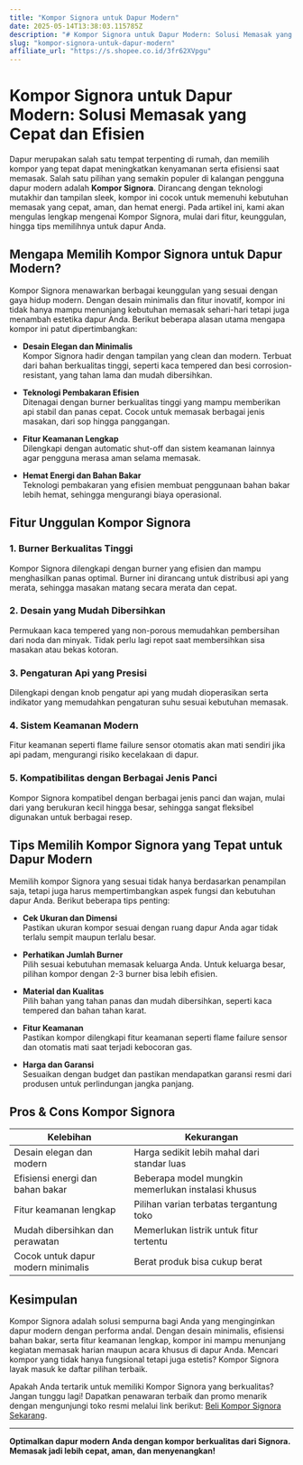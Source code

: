 ```yaml
---
title: "Kompor Signora untuk Dapur Modern"
date: 2025-05-14T13:38:03.115785Z
description: "# Kompor Signora untuk Dapur Modern: Solusi Memasak yang Cepat dan Efisien..."
slug: "kompor-signora-untuk-dapur-modern"
affiliate_url: "https://s.shopee.co.id/3fr62XVpgu"
---
```

# Kompor Signora untuk Dapur Modern: Solusi Memasak yang Cepat dan Efisien

Dapur merupakan salah satu tempat terpenting di rumah, dan memilih kompor yang tepat dapat meningkatkan kenyamanan serta efisiensi saat memasak. Salah satu pilihan yang semakin populer di kalangan pengguna dapur modern adalah **Kompor Signora**. Dirancang dengan teknologi mutakhir dan tampilan sleek, kompor ini cocok untuk memenuhi kebutuhan memasak yang cepat, aman, dan hemat energi. Pada artikel ini, kami akan mengulas lengkap mengenai Kompor Signora, mulai dari fitur, keunggulan, hingga tips memilihnya untuk dapur Anda.

## Mengapa Memilih Kompor Signora untuk Dapur Modern?

Kompor Signora menawarkan berbagai keunggulan yang sesuai dengan gaya hidup modern. Dengan desain minimalis dan fitur inovatif, kompor ini tidak hanya mampu menunjang kebutuhan memasak sehari-hari tetapi juga menambah estetika dapur Anda. Berikut beberapa alasan utama mengapa kompor ini patut dipertimbangkan:

- **Desain Elegan dan Minimalis**  
  Kompor Signora hadir dengan tampilan yang clean dan modern. Terbuat dari bahan berkualitas tinggi, seperti kaca tempered dan besi corrosion-resistant, yang tahan lama dan mudah dibersihkan.

- **Teknologi Pembakaran Efisien**  
  Ditenagai dengan burner berkualitas tinggi yang mampu memberikan api stabil dan panas cepat. Cocok untuk memasak berbagai jenis masakan, dari sop hingga panggangan.

- **Fitur Keamanan Lengkap**  
  Dilengkapi dengan automatic shut-off dan sistem keamanan lainnya agar pengguna merasa aman selama memasak.

- **Hemat Energi dan Bahan Bakar**  
  Teknologi pembakaran yang efisien membuat penggunaan bahan bakar lebih hemat, sehingga mengurangi biaya operasional.

## Fitur Unggulan Kompor Signora

### 1. Burner Berkualitas Tinggi

Kompor Signora dilengkapi dengan burner yang efisien dan mampu menghasilkan panas optimal. Burner ini dirancang untuk distribusi api yang merata, sehingga masakan matang secara merata dan cepat.

### 2. Desain yang Mudah Dibersihkan

Permukaan kaca tempered yang non-porous memudahkan pembersihan dari noda dan minyak. Tidak perlu lagi repot saat membersihkan sisa masakan atau bekas kotoran.

### 3. Pengaturan Api yang Presisi

Dilengkapi dengan knob pengatur api yang mudah dioperasikan serta indikator yang memudahkan pengaturan suhu sesuai kebutuhan memasak.

### 4. Sistem Keamanan Modern

Fitur keamanan seperti flame failure sensor otomatis akan mati sendiri jika api padam, mengurangi risiko kecelakaan di dapur.

### 5. Kompatibilitas dengan Berbagai Jenis Panci

Kompor Signora kompatibel dengan berbagai jenis panci dan wajan, mulai dari yang berukuran kecil hingga besar, sehingga sangat fleksibel digunakan untuk berbagai resep.

## Tips Memilih Kompor Signora yang Tepat untuk Dapur Modern

Memilih kompor Signora yang sesuai tidak hanya berdasarkan penampilan saja, tetapi juga harus mempertimbangkan aspek fungsi dan kebutuhan dapur Anda. Berikut beberapa tips penting:

- **Cek Ukuran dan Dimensi**  
  Pastikan ukuran kompor sesuai dengan ruang dapur Anda agar tidak terlalu sempit maupun terlalu besar.

- **Perhatikan Jumlah Burner**  
  Pilih sesuai kebutuhan memasak keluarga Anda. Untuk keluarga besar, pilihan kompor dengan 2-3 burner bisa lebih efisien.

- **Material dan Kualitas**  
  Pilih bahan yang tahan panas dan mudah dibersihkan, seperti kaca tempered dan bahan tahan karat.

- **Fitur Keamanan**  
  Pastikan kompor dilengkapi fitur keamanan seperti flame failure sensor dan otomatis mati saat terjadi kebocoran gas.

- **Harga dan Garansi**  
  Sesuaikan dengan budget dan pastikan mendapatkan garansi resmi dari produsen untuk perlindungan jangka panjang.

## Pros & Cons Kompor Signora

| Kelebihan                                    | Kekurangan                                    |
|----------------------------------------------|----------------------------------------------|
| Desain elegan dan modern                     | Harga sedikit lebih mahal dari standar luas |
| Efisiensi energi dan bahan bakar             | Beberapa model mungkin memerlukan instalasi khusus |
| Fitur keamanan lengkap                       | Pilihan varian terbatas tergantung toko    |
| Mudah dibersihkan dan perawatan             | Memerlukan listrik untuk fitur tertentu    |
| Cocok untuk dapur modern minimalis          | Berat produk bisa cukup berat              |

## Kesimpulan

Kompor Signora adalah solusi sempurna bagi Anda yang menginginkan dapur modern dengan performa andal. Dengan desain minimalis, efisiensi bahan bakar, serta fitur keamanan lengkap, kompor ini mampu menunjang kegiatan memasak harian maupun acara khusus di dapur Anda. Mencari kompor yang tidak hanya fungsional tetapi juga estetis? Kompor Signora layak masuk ke daftar pilihan terbaik.

Apakah Anda tertarik untuk memiliki Kompor Signora yang berkualitas? Jangan tunggu lagi! Dapatkan penawaran terbaik dan promo menarik dengan mengunjungi toko resmi melalui link berikut: [Beli Kompor Signora Sekarang](https://s.shopee.co.id/3fr62XVpgu).

---

**Optimalkan dapur modern Anda dengan kompor berkualitas dari Signora. Memasak jadi lebih cepat, aman, dan menyenangkan!**